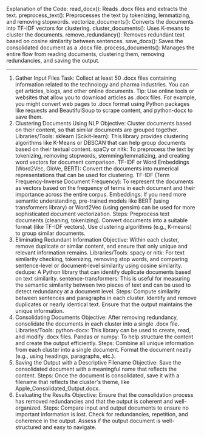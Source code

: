 Explanation of the Code:
read_docx(): Reads .docx files and extracts the text.
preprocess_text(): Preprocesses the text by tokenizing, lemmatizing, and removing stopwords.
vectorize_documents(): Converts the documents into TF-IDF vectors for clustering.
cluster_documents(): Uses K-means to cluster the documents.
remove_redundancy(): Removes redundant text based on cosine similarity between sentences.
save_docx(): Saves the consolidated document as a .docx file.
process_documents(): Manages the entire flow from reading documents, clustering them, removing redundancies, and saving the output.

-------------------------------------------------------------------------------------------------------------------------------------------------------------------------------------------

1. Gather Input Files
Task: Collect at least 50 .docx files containing information related to the technology and pharma industries. You can get articles, blogs, and other online documents.
Tip: Use online tools or websites that allow you to download articles as .docx files. For example, you might convert web pages to .docx format using Python packages like requests and BeautifulSoup to scrape content, and python-docx to save them.
2. Clustering Documents Using NLP
Objective: Cluster documents based on their content, so that similar documents are grouped together.
Libraries/Tools:
sklearn (Scikit-learn): This library provides clustering algorithms like K-Means or DBSCAN that can help group documents based on their textual content.
spaCy or nltk: To preprocess the text by tokenizing, removing stopwords, stemming/lemmatizing, and creating word vectors for document comparison.
TF-IDF or Word Embeddings (Word2Vec, GloVe, BERT): Convert the documents into numerical representations that can be used for clustering.
TF-IDF (Term Frequency-Inverse Document Frequency): To represent the documents as vectors based on the frequency of terms in each document and their importance across the entire corpus.
Embeddings: If you need more semantic understanding, pre-trained models like BERT (using transformers library) or Word2Vec (using gensim) can be used for more sophisticated document vectorization.
Steps:
Preprocess text documents (cleaning, tokenizing).
Convert documents into a suitable format (like TF-IDF vectors).
Use clustering algorithms (e.g., K-means) to group similar documents.
3. Eliminating Redundant Information
Objective: Within each cluster, remove duplicate or similar content, and ensure that only unique and relevant information remains.
Libraries/Tools:
spacy or nltk: For text similarity checking, tokenizing, removing stop words, and comparing sentence-level or document-level similarity using cosine similarity.
dedupe: A Python library that can identify duplicate documents based on text similarity.
sentence-transformers: This is useful for measuring the semantic similarity between two pieces of text and can be used to detect redundancy at a document level.
Steps:
Compute similarity between sentences and paragraphs in each cluster.
Identify and remove duplicates or nearly identical text.
Ensure that the output maintains the unique information.
4. Consolidating Documents
Objective: After removing redundancy, consolidate the documents in each cluster into a single .docx file.
Libraries/Tools:
python-docx: This library can be used to create, read, and modify .docx files.
Pandas or numpy: To help structure the content and create the output efficiently.
Steps:
Combine all unique information from each cluster into a single document.
Format the document neatly (e.g., using headings, paragraphs, etc.).
5. Saving the Output with a Descriptive Filename
Objective: Save the consolidated document with a meaningful name that reflects the content.
Steps:
Once the document is consolidated, save it with a filename that reflects the cluster's theme, like Apple_Consolidated_Output.docx.
6. Evaluating the Results
Objective: Ensure that the consolidation process has removed redundancies and that the output is coherent and well-organized.
Steps:
Compare input and output documents to ensure no important information is lost.
Check for redundancies, repetition, and coherence in the output.
Assess if the output document is well-structured and easy to navigate.
